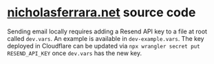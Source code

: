 # [nicholasferrara.net](nicholasferrara.net) source code

Sending email locally requires adding a Resend API key to a file at root called
`dev.vars`. An example is available in `dev-example.vars`. The key deployed in
Cloudflare can be updated via `npx wrangler secret put RESEND_API_KEY` once
`dev.vars` has the new key.
